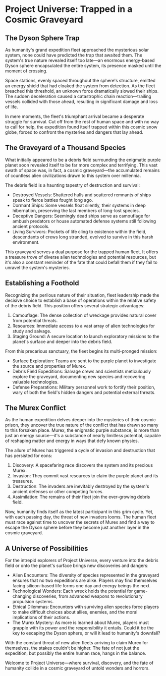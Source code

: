 # Project Universe: Trapped in a Cosmic Graveyard

## The Dyson Sphere Trap

As humanity's grand expedition fleet approached the mysterious solar system, none could have predicted the trap that awaited them. The system's true nature revealed itself too late—an enormous energy-based Dyson sphere encapsulated the entire system, its presence masked until the moment of crossing.

Space stations, evenly spaced throughout the sphere's structure, emitted an energy shield that had cloaked the system from detection. As the fleet breached this threshold, an unknown force dramatically slowed their ships. The sudden deceleration caused a catastrophic chain reaction—trailing vessels collided with those ahead, resulting in significant damage and loss of life.

In mere moments, the fleet's triumphant arrival became a desperate struggle for survival. Cut off from the rest of human space and with no way to call for help, the expedition found itself trapped within this cosmic snow globe, forced to confront the mysteries and dangers that lay ahead.

## The Graveyard of a Thousand Species

What initially appeared to be a debris field surrounding the enigmatic purple planet soon revealed itself to be far more complex and terrifying. This vast swath of space was, in fact, a cosmic graveyard—the accumulated remains of countless alien civilizations drawn to this system over millennia.

The debris field is a haunting tapestry of destruction and survival:

- Destroyed Vessels: Shattered hulls and scattered remnants of ships speak to fierce battles fought long ago.
- Dormant Ships: Some vessels float silently, their systems in deep hibernation, preserving the last members of long-lost species.
- Deceptive Dangers: Seemingly dead ships serve as camouflage for ambush predators or house automated defense systems still following ancient protocols.
- Living Survivors: Pockets of life cling to existence within the field, descendants of crews long stranded, evolved to survive in this harsh environment.

This graveyard serves a dual purpose for the trapped human fleet. It offers a treasure trove of diverse alien technologies and potential resources, but it's also a constant reminder of the fate that could befall them if they fail to unravel the system's mysteries.

## Establishing a Foothold

Recognizing the perilous nature of their situation, fleet leadership made the decisive choice to establish a base of operations within the relative safety of the debris field. This position offers several strategic advantages:

1. Camouflage: The dense collection of wreckage provides natural cover from potential threats.
2. Resources: Immediate access to a vast array of alien technologies for study and salvage.
3. Staging Ground: A secure location to launch exploratory missions to the planet's surface and deeper into the debris field.

From this precarious sanctuary, the fleet begins its multi-pronged mission:

- Surface Exploration: Teams are sent to the purple planet to investigate the source and properties of Murex.
- Debris Field Expeditions: Salvage crews and scientists meticulously explore the graveyard, documenting new species and recovering valuable technologies.
- Defense Preparations: Military personnel work to fortify their position, wary of both the field's hidden dangers and potential external threats.

## The Murex Conflict

As the human expedition delves deeper into the mysteries of their cosmic prison, they uncover the true nature of the conflict that has drawn so many to this forsaken place. Murex, the enigmatic purple substance, is more than just an energy source—it's a substance of nearly limitless potential, capable of reshaping matter and energy in ways that defy known physics.

The allure of Murex has triggered a cycle of invasion and destruction that has persisted for eons:

1. Discovery: A spacefaring race discovers the system and its precious Murex.
2. Invasion: They commit vast resources to claim the purple planet and its treasures.
3. Destruction: The invaders are inevitably destroyed by the system's ancient defenses or other competing forces.
4. Assimilation: The remains of their fleet join the ever-growing debris field.

Now, humanity finds itself as the latest participant in this grim cycle. Yet, with each passing day, the threat of new invaders looms. The human fleet must race against time to uncover the secrets of Murex and find a way to escape the Dyson sphere before they become just another layer in the cosmic graveyard.

## A Universe of Possibilities

For the intrepid explorers of Project Universe, every venture into the debris field or onto the planet's surface brings new discoveries and dangers:

- Alien Encounters: The diversity of species represented in the graveyard ensures that no two expeditions are alike. Players may find themselves facing silicon-based life forms one day and energy beings the next.
- Technological Wonders: Each wreck holds the potential for game-changing discoveries, from advanced weapons to revolutionary propulsion systems.
- Ethical Dilemmas: Encounters with surviving alien species force players to make difficult choices about allies, enemies, and the moral implications of their actions.
- The Murex Mystery: As more is learned about Murex, players must grapple with its power and the responsibility it entails. Could it be the key to escaping the Dyson sphere, or will it lead to humanity's downfall?

With the constant threat of new alien fleets arriving to claim Murex for themselves, the stakes couldn't be higher. The fate of not just the expedition, but possibly the entire human race, hangs in the balance.

Welcome to Project Universe—where survival, discovery, and the fate of humanity collide in a cosmic graveyard of untold wonders and horrors.